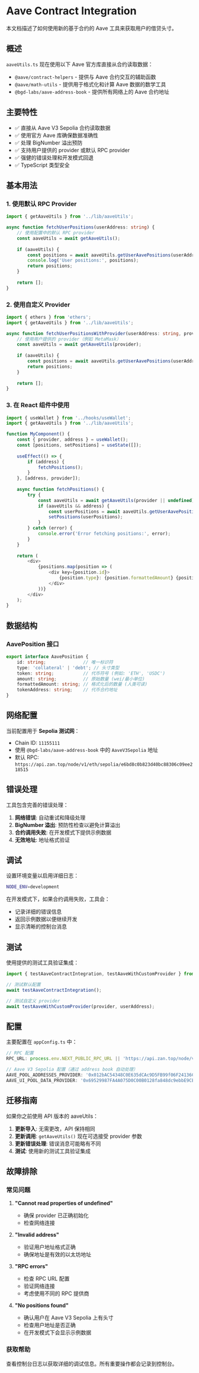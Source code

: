 # Aave Contract Integration

本文档描述了如何使用新的基于合约的 Aave 工具来获取用户的借贷头寸。

## 概述

`aaveUtils.ts` 现在使用以下 Aave 官方库直接从合约读取数据：

- `@aave/contract-helpers` - 提供与 Aave 合约交互的辅助函数
- `@aave/math-utils` - 提供用于格式化和计算 Aave 数据的数学工具  
- `@bgd-labs/aave-address-book` - 提供所有网络上的 Aave 合约地址

## 主要特性

- ✅ 直接从 Aave V3 Sepolia 合约读取数据
- ✅ 使用官方 Aave 库确保数据准确性
- ✅ 处理 BigNumber 溢出预防
- ✅ 支持用户提供的 provider 或默认 RPC provider
- ✅ 强健的错误处理和开发模式回退
- ✅ TypeScript 类型安全

## 基本用法

### 1. 使用默认 RPC Provider

```typescript
import { getAaveUtils } from '../lib/aaveUtils';

async function fetchUserPositions(userAddress: string) {
    // 使用配置中的默认 RPC provider
    const aaveUtils = await getAaveUtils();
    
    if (aaveUtils) {
        const positions = await aaveUtils.getUserAavePositions(userAddress);
        console.log('User positions:', positions);
        return positions;
    }
    
    return [];
}
```

### 2. 使用自定义 Provider

```typescript
import { ethers } from 'ethers';
import { getAaveUtils } from '../lib/aaveUtils';

async function fetchUserPositionsWithProvider(userAddress: string, provider: ethers.providers.Provider) {
    // 使用用户提供的 provider（例如 MetaMask）
    const aaveUtils = await getAaveUtils(provider);
    
    if (aaveUtils) {
        const positions = await aaveUtils.getUserAavePositions(userAddress);
        return positions;
    }
    
    return [];
}
```

### 3. 在 React 组件中使用

```typescript
import { useWallet } from '../hooks/useWallet';
import { getAaveUtils } from '../lib/aaveUtils';

function MyComponent() {
    const { provider, address } = useWallet();
    const [positions, setPositions] = useState([]);
    
    useEffect(() => {
        if (address) {
            fetchPositions();
        }
    }, [address, provider]);
    
    async function fetchPositions() {
        try {
            const aaveUtils = await getAaveUtils(provider || undefined);
            if (aaveUtils && address) {
                const userPositions = await aaveUtils.getUserAavePositions(address);
                setPositions(userPositions);
            }
        } catch (error) {
            console.error('Error fetching positions:', error);
        }
    }
    
    return (
        <div>
            {positions.map(position => (
                <div key={position.id}>
                    {position.type}: {position.formattedAmount} {position.token}
                </div>
            ))}
        </div>
    );
}
```

## 数据结构

### AavePosition 接口

```typescript
export interface AavePosition {
    id: string;              // 唯一标识符
    type: 'collateral' | 'debt'; // 头寸类型
    token: string;           // 代币符号 (例如: 'ETH', 'USDC')
    amount: string;          // 原始数量 (wei/最小单位)
    formattedAmount: string; // 格式化后的数量 (人类可读)
    tokenAddress: string;    // 代币合约地址
}
```

## 网络配置

当前配置用于 **Sepolia 测试网**：

- Chain ID: `11155111`
- 使用 `@bgd-labs/aave-address-book` 中的 `AaveV3Sepolia` 地址
- 默认 RPC: `https://api.zan.top/node/v1/eth/sepolia/e6bd8c0b823d40bc88306c09ee218515`

## 错误处理

工具包含完善的错误处理：

1. **网络错误**: 自动重试和降级处理
2. **BigNumber 溢出**: 预防性检查以避免计算溢出
3. **合约调用失败**: 在开发模式下提供示例数据
4. **无效地址**: 地址格式验证

## 调试

设置环境变量以启用详细日志：

```bash
NODE_ENV=development
```

在开发模式下，如果合约调用失败，工具会：

- 记录详细的错误信息
- 返回示例数据以便继续开发
- 显示清晰的控制台消息

## 测试

使用提供的测试工具验证集成：

```typescript
import { testAaveContractIntegration, testAaveWithCustomProvider } from '../lib/testAaveContracts';

// 测试默认配置
await testAaveContractIntegration();

// 测试自定义 provider
await testAaveWithCustomProvider(provider, userAddress);
```

## 配置

主要配置在 `appConfig.ts` 中：

```typescript
// RPC 配置
RPC_URL: process.env.NEXT_PUBLIC_RPC_URL || 'https://api.zan.top/node/v1/eth/sepolia/...',

// Aave V3 Sepolia 配置（通过 address book 自动处理）
AAVE_POOL_ADDRESSES_PROVIDER: '0x012bAC54348C0E635dCAc9D5FB99f06F24136C9A',
AAVE_UI_POOL_DATA_PROVIDER: '0x69529987FA4A075D0C00B0128fa848dc9ebbE9CE',
```

## 迁移指南

如果你之前使用 API 版本的 aaveUtils：

1. **更新导入**: 无需更改，API 保持相同
2. **更新调用**: `getAaveUtils()` 现在可选接受 provider 参数  
3. **更新错误处理**: 错误消息可能略有不同
4. **测试**: 使用新的测试工具验证集成

## 故障排除

### 常见问题

1. **"Cannot read properties of undefined"**
   - 确保 provider 已正确初始化
   - 检查网络连接

2. **"Invalid address"**
   - 验证用户地址格式正确
   - 确保地址是有效的以太坊地址

3. **"RPC errors"**
   - 检查 RPC URL 配置
   - 验证网络连接
   - 考虑使用不同的 RPC 提供商

4. **"No positions found"**
   - 确认用户在 Aave V3 Sepolia 上有头寸
   - 检查用户地址是否正确
   - 在开发模式下会显示示例数据

### 获取帮助

查看控制台日志以获取详细的调试信息。所有重要操作都会记录到控制台。
